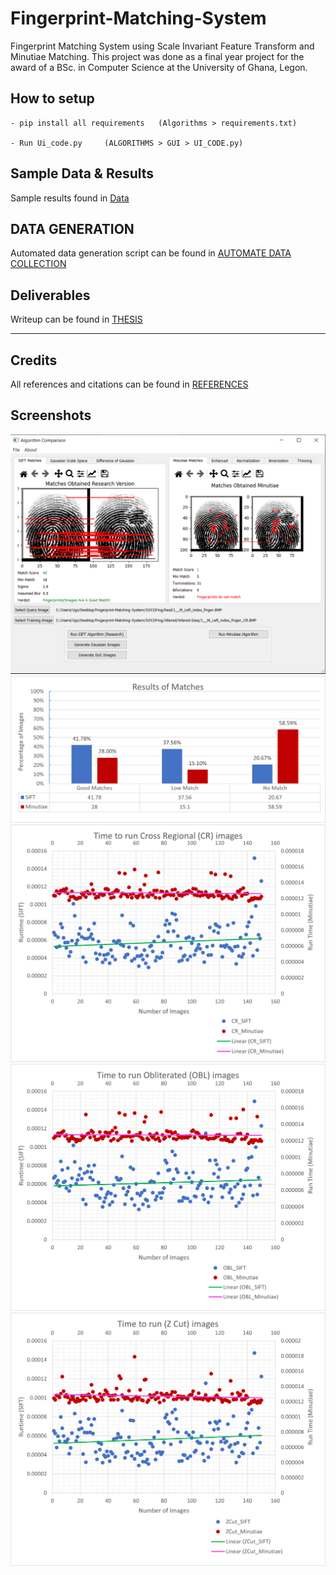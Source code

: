 # Fingerprint-Matching-System
 Fingerprint Matching System using Scale Invariant Feature Transform and Minutiae Matching. This project was done as a final year project for the award of a BSc. in Computer Science at the University of Ghana, Legon.

## How to setup
```
- pip install all requirements   (Algorithms > requirements.txt)

- Run Ui_code.py     (ALGORITHMS > GUI > UI_CODE.py)
```

## Sample Data & Results
Sample results found in [Data](https://github.com/Mini-Sylar/Fingerprint-Matching-System/tree/main/Algorithms/Data)

## DATA GENERATION
Automated data generation script can be found in [AUTOMATE DATA COLLECTION](https://github.com/Mini-Sylar/Fingerprint-Matching-System/blob/main/Algorithms/GUI/CollectData.py)


## Deliverables
Writeup can be found in
[THESIS](https://github.com/Mini-Sylar/Fingerprint-Matching-System/tree/main/Deliverables)

<hr/>

## Credits
All references and citations can be found in [REFERENCES](https://github.com/Mini-Sylar/Fingerprint-Matching-System/blob/main/Deliverables/A%20Comparative%20Analysis%20of%20Fingerprint%20Matching%20Algorithms%20v.2.0.docx) 

## Screenshots
![image](./Screenshots/screen1.png)
![image](./Screenshots/Picture2.png)
![image](./Screenshots/Picture3.png)
![image](./Screenshots/Picture4.png)
![image](./Screenshots/Picture5.png)
